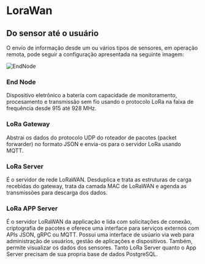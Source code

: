 # LoraWan 

## Do sensor até o usuário
O envio de informação desde um ou vários tipos de sensores, em operação remota,  pode seguir a configuração apresentada na seguinte imagem:

![EndNode](https://user-images.githubusercontent.com/93137900/145057246-ddf5d902-6d3d-42c9-b0c5-bde26614e729.png)

### End Node
Dispositivo eletrônico a batería com capacidade de monitoramento, procesamento e transmissão sem fio usando o protocolo LoRa na faixa de frequência desde 915 até 928 MHz.

### LoRa Gateway
Abstrai os dados do protocolo UDP do roteador de pacotes (packet forwarder) no formato JSON e envia-os para o servidor LoRa usando  MQTT.

### LoRa Server

É o servidor de rede LoRaWAN. Desduplica e trata as estruturas de carga recebidas do gateway, trata da camada MAC de LoRaWAN e agenda as transmissões para descarga dos dados.

### LoRa APP Server

É o servidor LoRaWAN da applicação  e lida com solicitações de conexão, criptografia de pacotes e oferece uma interface para serviços externos com APIs JSON, gRPC ou MQTT. Possui uma interface de usúario via web para administração de usuários, gestão de aplicações e dispositivos. Também, permite visualizar os dados dos sensores. Tanto LoRa Server quanto o App Server precisam de sua propria base de dados PostgreSQL.

